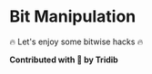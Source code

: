 # Bit Manipulation


:fire: Let's enjoy some bitwise hacks  :fire:

******Contributed with :blue_heart: by Tridib******
